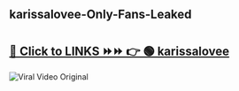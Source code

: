
 ## karissalovee-Only-Fans-Leaked

# <h2><a href="https://clipsfans.com/karissalovee&ref=git">🔗 Click to LINKS ⏩⏩ 👉 🟢 karissalovee </a></h2>

<a href="https://clipsfans.com/karissalovee&ref=git" rel="nofollow" data-target="animated-image.originalLink"><img src="https://i.ibb.co.com/xMMVF88/686577567.gif" alt="Viral Video Original" style="max-width: 100%; display: inline-block;" data-target="animated-image.originalImage"></a>
